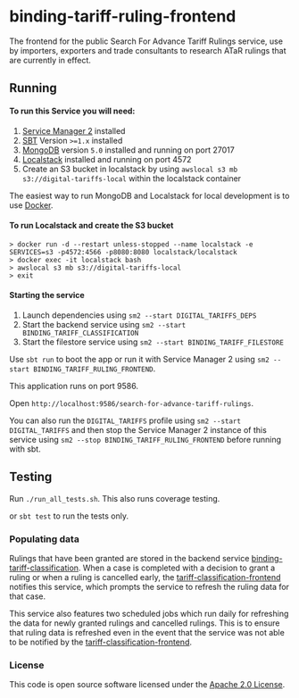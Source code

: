 # binding-tariff-ruling-frontend

The frontend for the public Search For Advance Tariff Rulings service, use by importers, exporters and trade consultants to research ATaR rulings that are currently in effect.

## Running

#### To run this Service you will need:

1) [Service Manager 2](https://github.com/hmrc/sm2) installed
2) [SBT](https://www.scala-sbt.org) Version `>=1.x` installed
3) [MongoDB](https://www.mongodb.com/) version `5.0` installed and running on port 27017
4) [Localstack](https://github.com/localstack/localstack) installed and running on port 4572
5) Create an S3 bucket in localstack by using `awslocal s3 mb s3://digital-tariffs-local` within the localstack container

The easiest way to run MongoDB and Localstack for local development is to use [Docker](https://docs.docker.com/get-docker/).

#### To run Localstack and create the S3 bucket

```
> docker run -d --restart unless-stopped --name localstack -e SERVICES=s3 -p4572:4566 -p8080:8080 localstack/localstack
> docker exec -it localstack bash
> awslocal s3 mb s3://digital-tariffs-local
> exit
```

#### Starting the service
1) Launch dependencies using `sm2 --start DIGITAL_TARIFFS_DEPS`
2) Start the backend service using `sm2 --start BINDING_TARIFF_CLASSIFICATION`
3) Start the filestore service using `sm2 --start BINDING_TARIFF_FILESTORE`

Use `sbt run` to boot the app or run it with Service Manager 2 using `sm2 --start BINDING_TARIFF_RULING_FRONTEND`.

This application runs on port 9586.

Open `http://localhost:9586/search-for-advance-tariff-rulings`.

You can also run the `DIGITAL_TARIFFS` profile using `sm2 --start DIGITAL_TARIFFS` and then stop the Service Manager 2 instance of this service using `sm2 --stop BINDING_TARIFF_RULING_FRONTEND` before running with sbt.

## Testing

Run `./run_all_tests.sh`. This also runs coverage testing.

or `sbt test` to run the tests only.

### Populating data

Rulings that have been granted are stored in the backend service  [binding-tariff-classification](https://github.com/hmrc/binding-tariff-classification). When a case is completed with a decision to grant a ruling or when a ruling is cancelled early, the [tariff-classification-frontend](https://github.com/hmrc/tariff-classification-frontend) notifies this service, which prompts the service to refresh the ruling data for that case.

This service also features two scheduled jobs which run daily for refreshing the data for newly granted rulings and cancelled rulings. This is to ensure that ruling data is refreshed even in the event that the service was not able to be notified by the [tariff-classification-frontend](https://github.com/hmrc/tariff-classification-frontend).

### License

This code is open source software licensed under the [Apache 2.0 License]("http://www.apache.org/licenses/LICENSE-2.0.html").

